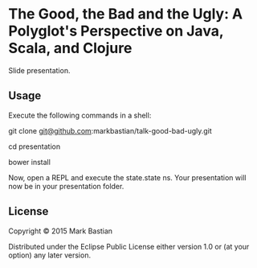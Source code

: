 # The Good, the Bad and the Ugly: A Polyglot's Perspective on Java, Scala, and Clojure

Slide presentation.

## Usage
Execute the following commands in a shell:

git clone git@github.com:markbastian/talk-good-bad-ugly.git

cd presentation

bower install

Now, open a REPL and execute the state.state ns. Your presentation will now be in your presentation folder.

## License

Copyright © 2015 Mark Bastian

Distributed under the Eclipse Public License either version 1.0 or (at
your option) any later version.
